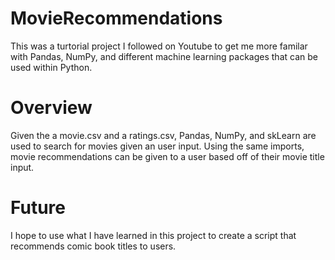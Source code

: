# MovieRecommendations

This was a turtorial project I followed on Youtube to get me more familar with Pandas, NumPy, and different machine learning packages that can be used within Python.

# Overview

Given the a movie.csv and a ratings.csv, Pandas, NumPy, and skLearn are used to search for movies given an user input. Using the same imports, movie recommendations can be given to a user based off of their movie title input. 

# Future

I hope to use what I have learned in this project to create a script that recommends comic book titles to users.
